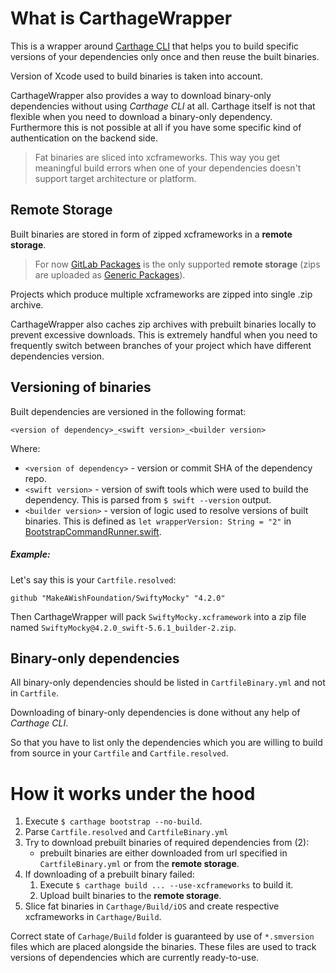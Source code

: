 # What is CarthageWrapper

This is a wrapper around [Carthage CLI](https://github.com/Carthage/Carthage) that helps you to build specific versions of your dependencies only once and then reuse the built binaries.

Version of Xcode used to build binaries is taken into account.

CarthageWrapper also provides a way to download binary-only dependencies without using _Carthage CLI_ at all. Carthage itself is not that flexible when you need to download a binary-only dependency. Furthermore this is not possible at all if you have some specific kind of authentication on the backend side.

> Fat binaries are sliced into xcframeworks. This way you get meaningful build errors when one of your dependencies doesn't support target architecture or platform.

## Remote Storage

Built binaries are stored in form of zipped xcframeworks in a **remote storage**. 

> For now [GitLab Packages](https://docs.gitlab.com/ee/user/packages/package_registry/index.html) is the only supported **remote storage** (zips are uploaded as [Generic Packages](https://docs.gitlab.com/ee/user/packages/generic_packages/)). 

Projects which produce multiple xcframeworks are zipped into single .zip archive.

CarthageWrapper also caches zip archives with prebuilt binaries locally to prevent excessive downloads. This is extremely handful when you need to frequently switch between branches of your project which have different dependencies version.

## Versioning of binaries

Built dependencies are versioned in the following format:
```
<version of dependency>_<swift version>_<builder version>
```
Where:
* `<version of dependency>` - version or commit SHA of the dependency repo.
* `<swift version>` - version of swift tools which were used to build the dependency. This is parsed from `$ swift --version` output.
* `<builder version>` - version of logic used to resolve versions of built binaries. This is defined as `let wrapperVersion: String = "2"` in [BootstrapCommandRunner.swift](./Sources/CarthageWrapper/AppLevel/Commands/Bootstrap/BootstrapCommandRunner.swift).

##### Example:
Let's say this is your `Cartfile.resolved`:
```
github "MakeAWishFoundation/SwiftyMocky" "4.2.0"
```
Then CarthageWrapper will pack `SwiftyMocky.xcframework` into a zip file named `SwiftyMocky@4.2.0_swift-5.6.1_builder-2.zip`.

## Binary-only dependencies

All binary-only dependencies should be listed in `CartfileBinary.yml` and not in `Cartfile`.

Downloading of binary-only dependencies is done without any help of  _Carthage CLI_.

So that you have to list only the dependencies which you are willing to build from source in your `Cartfile` and `Cartfile.resolved`.

# How it works under the hood

1) Execute `$ carthage bootstrap --no-build`.
1) Parse `Cartfile.resolved` and `CartfileBinary.yml`
1) Try to download prebuilt binaries of required dependencies from (2):
	* prebuilt binaries are either downloaded from url
		specified in `CartfileBinary.yml` or from the **remote storage**.
1) If downloading of a prebuilt binary failed:
	1) Execute `$ carthage build ... --use-xcframeworks` to build it.
	1) Upload built binaries to the **remote storage**.
1) Slice fat binaries in `Carthage/Build/iOS` and create respective
xcframeworks in `Carthage/Build`.

Correct state of `Carhage/Build` folder is guaranteed by use of `*.smversion` files which are placed alongside the binaries. These files are used to track versions of dependencies which are currently ready-to-use.

